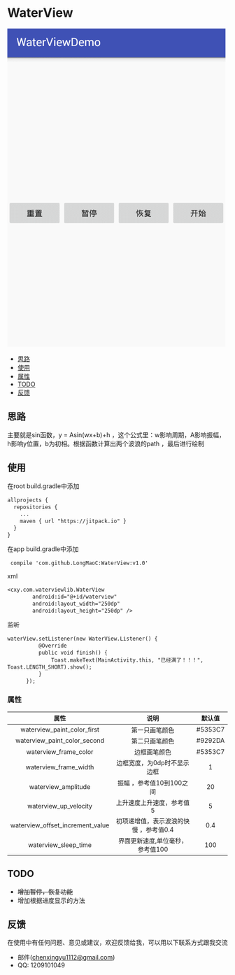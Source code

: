 # WaterView

![image](https://github.com/LongMaoC/WaterView/blob/master/gif/waterview.gif)


* [思路](#user-content-思路)
* [使用](#user-content-使用)
* [属性](#user-content-属性)
* [TODO](#user-content-TODO)
* [反馈](#user-content-反馈)



## 思路
主要就是sin函数，y = Asin(wx+b)+h ，这个公式里：w影响周期，A影响振幅，h影响y位置，b为初相。根据函数计算出两个波浪的path ，最后进行绘制


## 使用
在root build.gradle中添加
```
allprojects {
  repositories {
    ...
    maven { url "https://jitpack.io" }
  }
}
```
在app build.gradle中添加
```
 compile 'com.github.LongMaoC:WaterView:v1.0'
```

xml
```
<cxy.com.waterviewlib.WaterView
        android:id="@+id/waterview"
        android:layout_width="250dp"
        android:layout_height="250dp" />
```

监听
```
waterView.setListener(new WaterView.Listener() {
          @Override
          public void finish() {
              Toast.makeText(MainActivity.this, "已经满了！！！", Toast.LENGTH_SHORT).show();
          }
      });
```

### 属性
| 属性                          | 说明                            |默认值|
| :---------------------------: |:-------------------------------:|:-----------:|
| waterview_paint_color_first   |  第一只画笔颜色    |#5353C7|
| waterview_paint_color_second   | 第二只画笔颜色 |#9292DA|
| waterview_frame_color   | 边框画笔颜色 |#5353C7|
| waterview_frame_width   | 边框宽度，为0dp时不显示边框|1|
| waterview_amplitude     | 振幅 ，参考值10到100之间        |20|
| waterview_up_velocity   | 上升速度上升速度，参考值5     |5 |
| waterview_offset_increment_value   | 初项递增值，表示波浪的快慢 ，参考值0.4    |0.4    |
| waterview_sleep_time   | 界面更新速度,单位毫秒，参考值100     |100 |


## TODO
* ~~增加暂停，恢复功能~~
* 增加根据进度显示的方法

## 反馈

在使用中有任何问题、意见或建议，欢迎反馈给我，可以用以下联系方式跟我交流

* 邮件(chenxingyu1112@gmail.com)
* QQ: 1209101049



 
 
